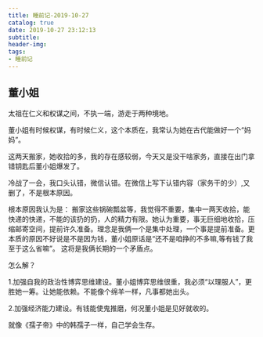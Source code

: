 ```yaml
---
title: 睡前记-2019-10-27
catalog: true
date: 2019-10-27 23:12:13
subtitle:
header-img:
tags:
- 睡前记
---
```


## 董小姐

太祖在仁义和权谋之间，不执一端，游走于两种境地。

董小姐有时候权谋，有时候仁义，这个本质在，我常认为她在古代能做好一个“妈妈”。

这两天搬家，她收拾的多，我的存在感较弱，今天又是没干啥家务，直接在出门拿错钥匙后董小姐爆发了。

冷战了一会，我口头认错，微信认错。在微信上写下认错内容（家务干的少）,又删了，不是根本原因。

根本原因我认为是：
搬家这些锅碗瓢盆等，我觉得不重要，集中一两天收拾，能快递的快递，不能的该扔的扔，人的精力有限。她认为重要，事无巨细地收拾，压缩邮寄空间，提前许久准备。理念是我俩一个是集中处理，一个事是提前准备。更本质的原因不好说是不是因为钱，董小姐原话是“还不是咱挣的不多嘛,等有钱了我至于这么省嘛”。
这将是我俩长期的一个矛盾点。

怎么解？

1.加强自我的政治性博弈思维建设。董小姐博弈思维很重，我必须“以理服人”，更胜她一筹。让她能依赖。不能像个绵羊一样，凡事都她出头。

2.加强经济能力建设。有钱能使鬼推磨，何况董小姐是见好就收的。

就像《孺子帝》中的韩孺子一样，自己学会生存。